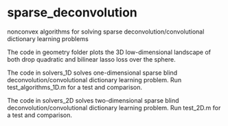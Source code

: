 # sparse_deconvolution
nonconvex algorithms for solving sparse deconvolution/convolutional dictionary learning problems

The code in geometry folder plots the 3D low-dimensional landscape of both drop quadratic and bilinear lasso loss over the sphere.

The code in solvers_1D solves one-dimensional sparse blind deconvolution/convolutional dictionary learning problem. 
Run test_algorithms_1D.m for a test and comparison.

The code in solvers_2D solves two-dimensional sparse blind deconvolution/convolutional dictionary learning problem.
Run test_2D.m for a test and comparison.


